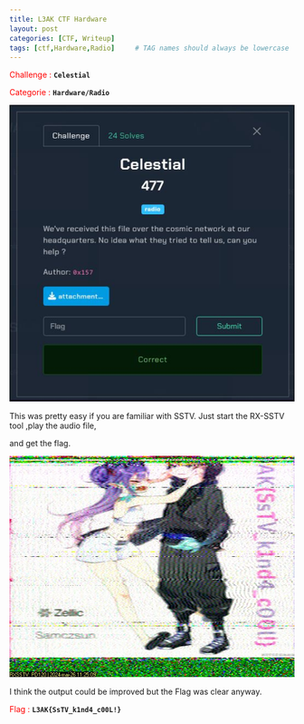 ```yaml
---
title: L3AK CTF Hardware
layout: post
categories: [CTF, Writeup]
tags: [ctf,Hardware,Radio]     # TAG names should always be lowercase
---
```

<span style="color:red">Challenge : </span>  **`Celestial`**

<span style="color:red">Categorie : </span>  **`Hardware/Radio`**

![Celestial.JPG](/images/Celestial.JPG)

This was pretty easy if you are familiar with SSTV. Just start the RX-SSTV tool ,play the audio file, 

and get the flag.

![SSTV](/images/SSTV.jpg)

I think the output could be improved but the Flag was clear anyway.

<span style="color:red">Flag : </span>  **`L3AK{SsTV_k1nd4_c00L!}`**
